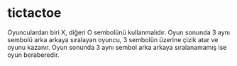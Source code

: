 # tictactoe
Oyunculardan biri X, 
diğeri O sembolünü 
kullanmalıdır. 
Oyun sonunda 3 aynı
sembolü arka arkaya 
sıralayan oyuncu, 3 sembolün üzerine çizik atar ve oyunu kazanır. Oyun sonunda 3 aynı sembol arka arkaya sıralanamamış ise oyun beraberedir.
